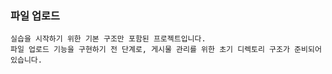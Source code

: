 ### 파일 업로드

```
실습을 시작하기 위한 기본 구조만 포함된 프로젝트입니다.
파일 업로드 기능을 구현하기 전 단계로, 게시물 관리를 위한 초기 디렉토리 구조가 준비되어 있습니다.
```